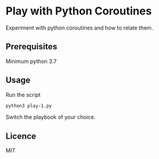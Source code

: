 # Play with Python Coroutines

Experiment with python coroutines and how to relate them.

## Prerequisites

Minimum python 3.7

## Usage

Run the script

```bash
python3 play-1.py
```

Switch the playbook of your choice.

## Licence 

MIT


